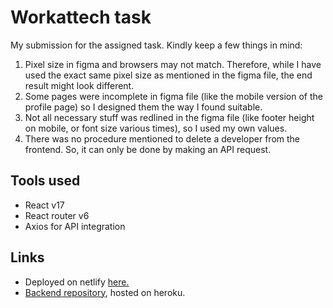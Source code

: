 # Workattech task

My submission for the assigned task. Kindly keep a few things in mind:

1. Pixel size in figma and browsers may not match. Therefore, while I have used the exact same pixel size as mentioned in the figma file, the end result might look different.
1. Some pages were incomplete in figma file (like the mobile version of the profile page) so I designed them the way I found suitable.
1. Not all necessary stuff was redlined in the figma file (like footer height on mobile, or font size various times), so I used my own values.
1. There was no procedure mentioned to delete a developer from the frontend. So, it can only be done by making an API request.

## Tools used
- React v17
- React router v6
- Axios for API integration

## Links
- Deployed on netlify [here.](https://sc-workattech-task.netlify.app/)
- [Backend repository](https://github.com/soft-coded/workattech-task-server), hosted on heroku.